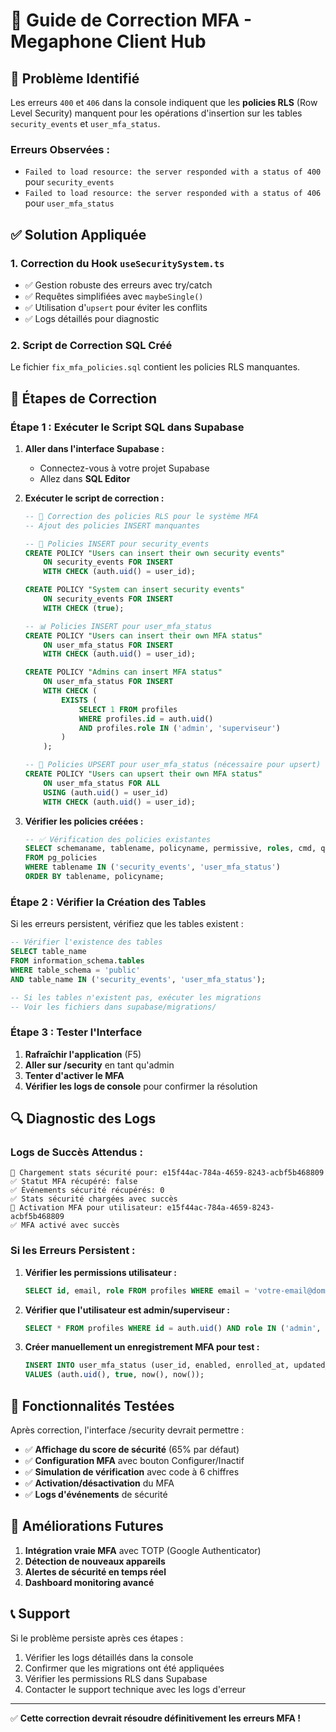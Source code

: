 # 🔧 Guide de Correction MFA - Megaphone Client Hub

## 🚨 Problème Identifié

Les erreurs `400` et `406` dans la console indiquent que les **policies RLS** (Row Level Security) manquent pour les opérations d'insertion sur les tables `security_events` et `user_mfa_status`.

### Erreurs Observées :
- `Failed to load resource: the server responded with a status of 400` pour `security_events`
- `Failed to load resource: the server responded with a status of 406` pour `user_mfa_status`

## ✅ Solution Appliquée

### 1. Correction du Hook `useSecuritySystem.ts`
- ✅ Gestion robuste des erreurs avec try/catch
- ✅ Requêtes simplifiées avec `maybeSingle()`
- ✅ Utilisation d'`upsert` pour éviter les conflits
- ✅ Logs détaillés pour diagnostic

### 2. Script de Correction SQL Créé
Le fichier `fix_mfa_policies.sql` contient les policies RLS manquantes.

## 🔧 Étapes de Correction

### Étape 1 : Exécuter le Script SQL dans Supabase

1. **Aller dans l'interface Supabase :**
   - Connectez-vous à votre projet Supabase
   - Allez dans **SQL Editor**

2. **Exécuter le script de correction :**
   ```sql
   -- 🔧 Correction des policies RLS pour le système MFA
   -- Ajout des policies INSERT manquantes

   -- 🔐 Policies INSERT pour security_events
   CREATE POLICY "Users can insert their own security events"
       ON security_events FOR INSERT
       WITH CHECK (auth.uid() = user_id);

   CREATE POLICY "System can insert security events"
       ON security_events FOR INSERT
       WITH CHECK (true);

   -- 📊 Policies INSERT pour user_mfa_status  
   CREATE POLICY "Users can insert their own MFA status"
       ON user_mfa_status FOR INSERT
       WITH CHECK (auth.uid() = user_id);

   CREATE POLICY "Admins can insert MFA status"
       ON user_mfa_status FOR INSERT
       WITH CHECK (
           EXISTS (
               SELECT 1 FROM profiles 
               WHERE profiles.id = auth.uid() 
               AND profiles.role IN ('admin', 'superviseur')
           )
       );

   -- 🔄 Policies UPSERT pour user_mfa_status (nécessaire pour upsert)
   CREATE POLICY "Users can upsert their own MFA status"
       ON user_mfa_status FOR ALL
       USING (auth.uid() = user_id)
       WITH CHECK (auth.uid() = user_id);
   ```

3. **Vérifier les policies créées :**
   ```sql
   -- ✅ Vérification des policies existantes
   SELECT schemaname, tablename, policyname, permissive, roles, cmd, qual 
   FROM pg_policies 
   WHERE tablename IN ('security_events', 'user_mfa_status')
   ORDER BY tablename, policyname;
   ```

### Étape 2 : Vérifier la Création des Tables

Si les erreurs persistent, vérifiez que les tables existent :

```sql
-- Vérifier l'existence des tables
SELECT table_name 
FROM information_schema.tables 
WHERE table_schema = 'public' 
AND table_name IN ('security_events', 'user_mfa_status');

-- Si les tables n'existent pas, exécuter les migrations
-- Voir les fichiers dans supabase/migrations/
```

### Étape 3 : Tester l'Interface

1. **Rafraîchir l'application** (F5)
2. **Aller sur /security** en tant qu'admin
3. **Tenter d'activer le MFA**
4. **Vérifier les logs de console** pour confirmer la résolution

## 🔍 Diagnostic des Logs

### Logs de Succès Attendus :
```
🔐 Chargement stats sécurité pour: e15f44ac-784a-4659-8243-acbf5b468809
✅ Statut MFA récupéré: false
✅ Événements sécurité récupérés: 0
✅ Stats sécurité chargées avec succès
🔐 Activation MFA pour utilisateur: e15f44ac-784a-4659-8243-acbf5b468809
✅ MFA activé avec succès
```

### Si les Erreurs Persistent :

1. **Vérifier les permissions utilisateur :**
   ```sql
   SELECT id, email, role FROM profiles WHERE email = 'votre-email@domain.com';
   ```

2. **Vérifier que l'utilisateur est admin/superviseur :**
   ```sql
   SELECT * FROM profiles WHERE id = auth.uid() AND role IN ('admin', 'superviseur');
   ```

3. **Créer manuellement un enregistrement MFA pour test :**
   ```sql
   INSERT INTO user_mfa_status (user_id, enabled, enrolled_at, updated_at)
   VALUES (auth.uid(), true, now(), now());
   ```

## 🎯 Fonctionnalités Testées

Après correction, l'interface /security devrait permettre :

- ✅ **Affichage du score de sécurité** (65% par défaut)
- ✅ **Configuration MFA** avec bouton Configurer/Inactif
- ✅ **Simulation de vérification** avec code à 6 chiffres
- ✅ **Activation/désactivation** du MFA
- ✅ **Logs d'événements** de sécurité

## 🚀 Améliorations Futures

1. **Intégration vraie MFA** avec TOTP (Google Authenticator)
2. **Détection de nouveaux appareils**
3. **Alertes de sécurité en temps réel**
4. **Dashboard monitoring avancé**

## 📞 Support

Si le problème persiste après ces étapes :

1. Vérifier les logs détaillés dans la console
2. Confirmer que les migrations ont été appliquées
3. Vérifier les permissions RLS dans Supabase
4. Contacter le support technique avec les logs d'erreur

---

✅ **Cette correction devrait résoudre définitivement les erreurs MFA !** 